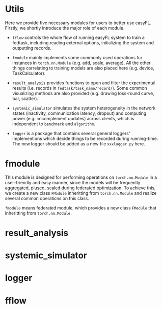 # Utils
Here we provide five necessary modules for users to better use easyFL. Firstly, we shortly introduce the major role of each module.

* `fflow` controls the whole flow of running easyFL system to train a fedtask, including reading external options, initializing the system and outputting records. 

* `fmodule` mainly implements some commonly used operations for instances in `torch.nn.Module` (e.g. add, scale, average). All the other things correlating to training models are also placed here (e.g. device, TaskCalculator).

* `result_analysis` provides functions to open and filter the experimental results (i.e. records in `fedtask/task_name/record/`). Some common visualizing methods are also provided (e.g. drawing loss-round curve, bar, scatter).

* `systemic_simulator` simulates the system heterogeneity in the network states (inactivity, communication latency, dropout) and computing power (e.g. imcomplement updates) across clients, which is independent to `benchmark` and `algorithm`.

* `logger` is a package that contains several general loggers' implementions which decide things to be recorded during running-time. The new logger should be added as a new file `xxxlogger.py` here.

# fmodule
This module is designed for performing operations on `torch.nn.Module` in a user-friendly and easy manner, since the models will be frequently aggregated, plused, scaled during federated optimization. To achieve this, we create a new class `FModule` inheritting from `torch.nn.Module` and realize several common operations on this class. 

`fmodule` means federated module, which provides a new class `FModule` that inheritting from `torch.nn.Module`.
# result_analysis

# systemic_simulator

# logger

# fflow
